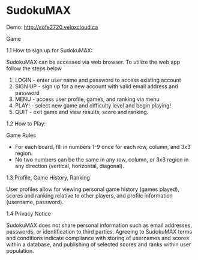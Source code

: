# SudokuMAX

Demo: http://sofe2720.veloxcloud.ca

Game

1.1 How to sign up for SudokuMAX:

SudokuMAX can be accessed via web browser. To utilize the web app follow the steps below
1. LOGIN - enter user name and password to access existing account
2. SIGN UP - sign up for a new account with valid email address and password
3. MENU - access user profile, games, and ranking via menu 
4. PLAY! - select new game and difficulty level and begin playing!
5. QUIT - exit game and view results, score and ranking.

1.2 How to Play:

Game Rules

 - For each board, fill in numbers 1-9 once for each row, column, and 3x3 region.
 - No two numbers can be the same in any row, column, or 3x3 region in any direction (vertical, horizontal, diagonal).


1.3 Profile, Game History, Ranking

User profiles allow for viewing personal game history (games played), scores and ranking relative to other players, 
and profile information (username, password).


1.4 Privacy Notice

SudokuMAX does not share personal information such as email addresses, passwords, or identification to third parties. 
Agreeing to SudokuMAX terms and conditions indicate compliance with storing of usernames and scores within a database,
and publishing of selected scores and ranks within user population.

